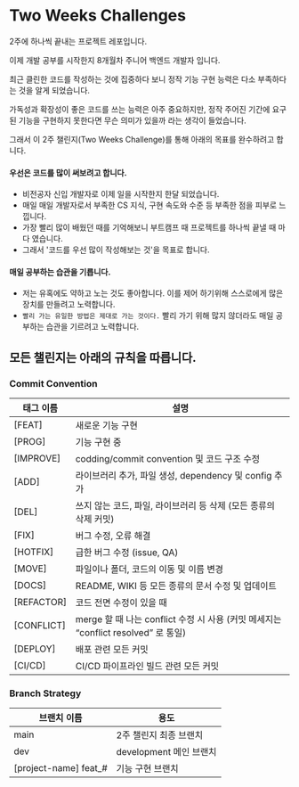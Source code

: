 # Two Weeks Challenges

2주에 하나씩 끝내는 프로젝트 레포입니다.

이제 개발 공부를 시작한지 8개월차 주니어 백엔드 개발자 입니다.

최근 클린한 코드를 작성하는 것에 집중하다 보니 정작 기능 구현 능력은 다소 부족하다는 것을 알게 되었습니다.

가독성과 확장성이 좋은 코드를 쓰는 능력은 아주 중요하지만, 정작 주어진 기간에 요구된 기능을 구현하지 못한다면 무슨 의미가 있을까 라는 생각이 들었습니다.

그래서 이 2주 챌린지(Two Weeks Challenge)를 통해 아래의 목표를 완수하려고 합니다.

#### 우선은 코드를 많이 써보려고 합니다.

- 비전공자 신입 개발자로 이제 일을 시작한지 한달 되었습니다.
- 매일 매일 개발자로서 부족한 CS 지식, 구현 속도와 수준 등 부족한 점을 피부로 느낍니다.
- 가장 빨리 많이 배웠던 때를 기억해보니 부트캠프 때 프로젝트를 하나씩 끝낼 때 마다 였습니다.
- 그래서 '코드를 우선 많이 작성해보는 것'을 목표로 합니다.

#### 매일 공부하는 습관을 기릅니다.

- 저는 유혹에도 약하고 노는 것도 좋아합니다. 이를 제어 하기위해 스스로에게 많은 장치를 만들려고 노력합니다.
- `빨리 가는 유일한 방법은 제대로 가는 것이다.` 빨리 가기 위해 많지 않더라도 매일 공부하는 습관을 기르려고 노력합니다.

## 모든 챌린지는 아래의 규칙을 따릅니다.

### Commit Convention

| 태그 이름  | 설명                                                                                 |
| ---------- | ------------------------------------------------------------------------------------ |
| [FEAT]     | 새로운 기능 구현                                                                     |
| [PROG]     | 기능 구현 중                                                                         |
| [IMPROVE]  | codding/commit convention 및 코드 구조 수정                                          |
| [ADD]      | 라이브러리 추가, 파일 생성, dependency 및 config 추가                                |
| [DEL]      | 쓰지 않는 코드, 파일, 라이브러리 등 삭제 (모든 종류의 삭제 커밋)                     |
| [FIX]      | 버그 수정, 오류 해결                                                                 |
| [HOTFIX]   | 급한 버그 수정 (issue, QA)                                                           |
| [MOVE]     | 파일이나 폴더, 코드의 이동 및 이름 변경                                              |
| [DOCS]     | README, WIKI 등 모든 종류의 문서 수정 및 업데이트                                    |
| [REFACTOR] | 코드 전면 수정이 있을 때                                                             |
| [CONFLICT] | merge 할 때 나는 conflict 수정 시 사용 (커밋 메세지는 “conflict resolved” 로 통일) |
| [DEPLOY]   | 배포 관련 모든 커밋                                                                  |
| [CI/CD]    | CI/CD 파이프라인 빌드 관련 모든 커밋                                                 |

### Branch Strategy

| 브랜치 이름            | 용도                    |
| ---------------------- | ----------------------- |
| main                   | 2주 챌린지 최종 브랜치  |
| dev                    | development 메인 브랜치 |
| [project-name] feat\_# | 기능 구현 브랜치        |

